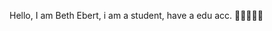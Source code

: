 Hello, I am Beth Ebert, i am a student, have a edu acc. 👶😉😉👶😉

<!---
bebert5/bebert5 is a ✨ special ✨ repository because its `README.md` (this file) appears on your GitHub profile.
You can click the Preview link to take a look at your changes.
--->
